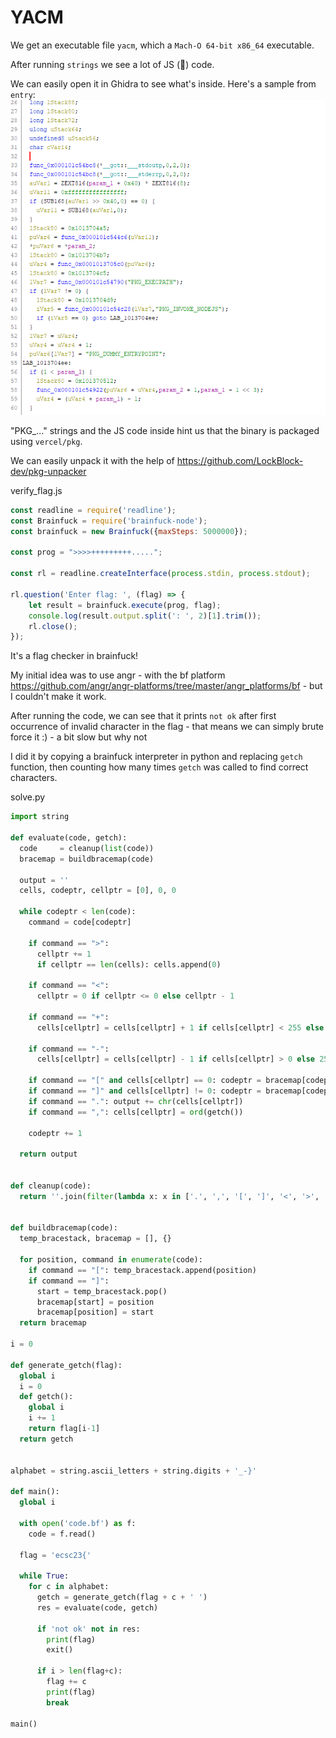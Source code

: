 # YACM

We get an executable file `yacm`, which a `Mach-O 64-bit x86_64` executable.

After running `strings` we see a lot of JS (🤮) code.

We can easily open it in Ghidra to see what's inside. Here's a sample from `entry`:
![](./images/NVIDIA_Share_w2hse1eH8W.png)

"PKG_..." strings and the JS code inside hint us that the binary is packaged using `vercel/pkg`.

We can easily unpack it with the help of https://github.com/LockBlock-dev/pkg-unpacker

verify_flag.js
```js
const readline = require('readline');
const Brainfuck = require('brainfuck-node');
const brainfuck = new Brainfuck({maxSteps: 5000000});

const prog = ">>>>+++++++++.....";

const rl = readline.createInterface(process.stdin, process.stdout);

rl.question('Enter flag: ', (flag) => {
    let result = brainfuck.execute(prog, flag);
    console.log(result.output.split(': ', 2)[1].trim());
    rl.close();
});
```

It's a flag checker in brainfuck!

My initial idea was to use angr - with the bf platform https://github.com/angr/angr-platforms/tree/master/angr_platforms/bf - but I couldn't make it work.

After running the code, we can see that it prints `not ok` after first occurrence of invalid character in the flag - that means we can simply brute force it :) - a bit slow but why not

I did it by copying a brainfuck interpreter in python and replacing `getch` function, then counting how many times `getch` was called to find correct characters.

solve.py
```py
import string

def evaluate(code, getch):
  code     = cleanup(list(code))
  bracemap = buildbracemap(code)

  output = ''
  cells, codeptr, cellptr = [0], 0, 0

  while codeptr < len(code):
    command = code[codeptr]

    if command == ">":
      cellptr += 1
      if cellptr == len(cells): cells.append(0)

    if command == "<":
      cellptr = 0 if cellptr <= 0 else cellptr - 1

    if command == "+":
      cells[cellptr] = cells[cellptr] + 1 if cells[cellptr] < 255 else 0

    if command == "-":
      cells[cellptr] = cells[cellptr] - 1 if cells[cellptr] > 0 else 255

    if command == "[" and cells[cellptr] == 0: codeptr = bracemap[codeptr]
    if command == "]" and cells[cellptr] != 0: codeptr = bracemap[codeptr]
    if command == ".": output += chr(cells[cellptr])
    if command == ",": cells[cellptr] = ord(getch())
      
    codeptr += 1

  return output


def cleanup(code):
  return ''.join(filter(lambda x: x in ['.', ',', '[', ']', '<', '>', '+', '-'], code))


def buildbracemap(code):
  temp_bracestack, bracemap = [], {}

  for position, command in enumerate(code):
    if command == "[": temp_bracestack.append(position)
    if command == "]":
      start = temp_bracestack.pop()
      bracemap[start] = position
      bracemap[position] = start
  return bracemap

i = 0

def generate_getch(flag):
  global i
  i = 0
  def getch():
    global i
    i += 1
    return flag[i-1]
  return getch


alphabet = string.ascii_letters + string.digits + '_-}'

def main():
  global i

  with open('code.bf') as f:
    code = f.read()

  flag = 'ecsc23{'

  while True:
    for c in alphabet:
      getch = generate_getch(flag + c + ' ')
      res = evaluate(code, getch)

      if 'not ok' not in res:
        print(flag)
        exit()

      if i > len(flag+c):
        flag += c
        print(flag)
        break

main()
```